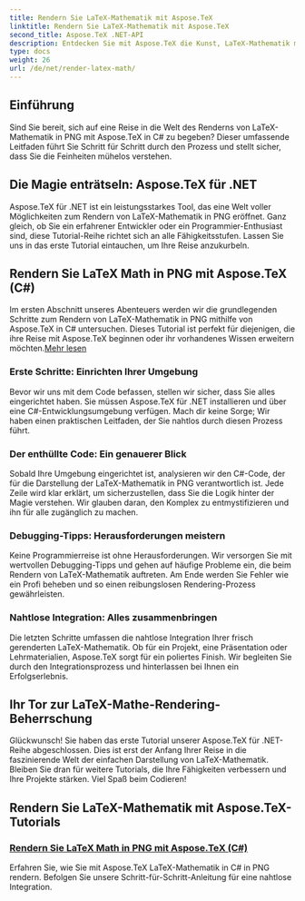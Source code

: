 ```yaml
---
title: Rendern Sie LaTeX-Mathematik mit Aspose.TeX
linktitle: Rendern Sie LaTeX-Mathematik mit Aspose.TeX
second_title: Aspose.TeX .NET-API
description: Entdecken Sie mit Aspose.TeX die Kunst, LaTeX-Mathematik mühelos in PNG zu rendern. Beherrschen Sie den Prozess mithilfe unseres Leitfadens in C# und stellen Sie die Integration für ein ausgefeiltes Ergebnis sicher.
type: docs
weight: 26
url: /de/net/render-latex-math/
---
```

## Einführung

Sind Sie bereit, sich auf eine Reise in die Welt des Renderns von LaTeX-Mathematik in PNG mit Aspose.TeX in C# zu begeben? Dieser umfassende Leitfaden führt Sie Schritt für Schritt durch den Prozess und stellt sicher, dass Sie die Feinheiten mühelos verstehen.

## Die Magie enträtseln: Aspose.TeX für .NET

Aspose.TeX für .NET ist ein leistungsstarkes Tool, das eine Welt voller Möglichkeiten zum Rendern von LaTeX-Mathematik in PNG eröffnet. Ganz gleich, ob Sie ein erfahrener Entwickler oder ein Programmier-Enthusiast sind, diese Tutorial-Reihe richtet sich an alle Fähigkeitsstufen. Lassen Sie uns in das erste Tutorial eintauchen, um Ihre Reise anzukurbeln.

## Rendern Sie LaTeX Math in PNG mit Aspose.TeX (C#)

Im ersten Abschnitt unseres Abenteuers werden wir die grundlegenden Schritte zum Rendern von LaTeX-Mathematik in PNG mithilfe von Aspose.TeX in C# untersuchen. Dieses Tutorial ist perfekt für diejenigen, die ihre Reise mit Aspose.TeX beginnen oder ihr vorhandenes Wissen erweitern möchten.[Mehr lesen](./png-latex-math-renderer-csharp/)

### Erste Schritte: Einrichten Ihrer Umgebung

Bevor wir uns mit dem Code befassen, stellen wir sicher, dass Sie alles eingerichtet haben. Sie müssen Aspose.TeX für .NET installieren und über eine C#-Entwicklungsumgebung verfügen. Mach dir keine Sorge; Wir haben einen praktischen Leitfaden, der Sie nahtlos durch diesen Prozess führt.

### Der enthüllte Code: Ein genauerer Blick

Sobald Ihre Umgebung eingerichtet ist, analysieren wir den C#-Code, der für die Darstellung der LaTeX-Mathematik in PNG verantwortlich ist. Jede Zeile wird klar erklärt, um sicherzustellen, dass Sie die Logik hinter der Magie verstehen. Wir glauben daran, den Komplex zu entmystifizieren und ihn für alle zugänglich zu machen.

### Debugging-Tipps: Herausforderungen meistern

Keine Programmierreise ist ohne Herausforderungen. Wir versorgen Sie mit wertvollen Debugging-Tipps und gehen auf häufige Probleme ein, die beim Rendern von LaTeX-Mathematik auftreten. Am Ende werden Sie Fehler wie ein Profi beheben und so einen reibungslosen Rendering-Prozess gewährleisten.

### Nahtlose Integration: Alles zusammenbringen

Die letzten Schritte umfassen die nahtlose Integration Ihrer frisch gerenderten LaTeX-Mathematik. Ob für ein Projekt, eine Präsentation oder Lehrmaterialien, Aspose.TeX sorgt für ein poliertes Finish. Wir begleiten Sie durch den Integrationsprozess und hinterlassen bei Ihnen ein Erfolgserlebnis.

## Ihr Tor zur LaTeX-Mathe-Rendering-Beherrschung

Glückwunsch! Sie haben das erste Tutorial unserer Aspose.TeX für .NET-Reihe abgeschlossen. Dies ist erst der Anfang Ihrer Reise in die faszinierende Welt der einfachen Darstellung von LaTeX-Mathematik. Bleiben Sie dran für weitere Tutorials, die Ihre Fähigkeiten verbessern und Ihre Projekte stärken. Viel Spaß beim Codieren!
## Rendern Sie LaTeX-Mathematik mit Aspose.TeX-Tutorials
### [Rendern Sie LaTeX Math in PNG mit Aspose.TeX (C#)](./png-latex-math-renderer-csharp/)
Erfahren Sie, wie Sie mit Aspose.TeX LaTeX-Mathematik in C# in PNG rendern. Befolgen Sie unsere Schritt-für-Schritt-Anleitung für eine nahtlose Integration.